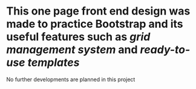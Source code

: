 # This one page front end design was made to practice Bootstrap and its useful features such as _grid management system_ and _ready-to-use templates_
No further developments are planned in this project

